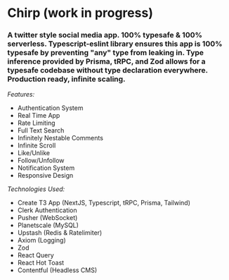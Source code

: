 # Chirp (work in progress)

### A twitter style social media app. 100% typesafe & 100% serverless. Typescript-eslint library ensures this app is 100% typesafe by preventing "any" type from leaking in. Type inference provided by Prisma, tRPC, and Zod allows for a typesafe codebase without type declaration everywhere. Production ready, infinite scaling.

_Features:_

- Authentication System
- Real Time App
- Rate Limiting
- Full Text Search
- Infinitely Nestable Comments
- Infinite Scroll
- Like/Unlike
- Follow/Unfollow
- Notification System
- Responsive Design

_Technologies Used:_

- Create T3 App (NextJS, Typescript, tRPC, Prisma, Tailwind)
- Clerk Authentication
- Pusher (WebSocket)
- Planetscale (MySQL)
- Upstash (Redis & Ratelimiter)
- Axiom (Logging)
- Zod
- React Query
- React Hot Toast
- Contentful (Headless CMS)
